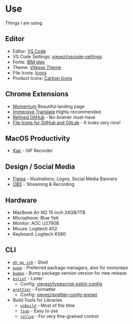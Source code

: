 # Use

Things I am using

## Editor

- Editor: [VS Code](https://code.visualstudio.com/)
- VS Code Settings: [xieyezi/vscode-settings](https://github.com/xieyezi/use/blob/main/vscode-settings.md)
- Fonts: [IBM plex](https://github.com/IBM/plex)
- Theme: [Vitesse Theme](https://github.com/antfu/vscode-theme-vitesse)
- File Icons: [Icons](https://marketplace.visualstudio.com/items?itemName=tal7aouy.icons)
- Product Icons: [Carbon Icons](https://github.com/antfu/vscode-icons-carbon)

## Chrome Extensions

- [Momentum](https://chromewebstore.google.com/detail/momentum/laookkfknpbbblfpciffpaejjkokdgca?hl=en-US&utm_source=ext_sidebar) Beautiful landing page
- [Immersive Translate](https://chromewebstore.google.com/detail/immersive-translate-web-p/bpoadfkcbjbfhfodiogcnhhhpibjhbnh?hl=en-US&utm_source=ext_sidebar) Highly recommended
- [Refined GitHub](https://chrome.google.com/webstore/detail/refined-github/hlepfoohegkhhmjieoechaddaejaokhf) - No-brainer must-have
- [File Icons for GitHub and GitLab](https://chrome.google.com/webstore/detail/file-icons-for-github-and/ficfmibkjjnpogdcfhfokmihanoldbfe) - It looks very nice!

## MacOS Productivity

- [Kap](https://getkap.co/) - GIF Recorder

## Design / Social Media

- [Figma](https://www.figma.com/) - Illustrations, Logos, Social Media Banners
- [OBS](https://obsproject.com/) - Streaming & Recording

## Hardware

- MacBook Air M2 15 inch 24GB/1TB
- Microphone: Blue Yeti
- Monitor: AOC U2790B
- Mouse: Logitech 402
- Keyboard: Logitech K580

## CLI

- [`oh my zsh`](https://ohmyz.sh/) - Shell
- [`pnpm`](https://pnpm.io/) - Preferred package managers, also for monorepo
- [`bumpp`](https://github.com/antfu/bumpp) - Bump package version version for new release
- [`eslint`](https://eslint.org/) - Linter
  - Config: [xieyezi/typescript-eslint-config](https://github.com/xieyezi/xieyezi-preset/tree/main/packages/typescript-eslint-config)
- [`prettier`](https://prettier.io/) - Formatter
  - Config: [xieyezi/prettier-confg-preset](https://github.com/xieyezi/xieyezi-preset/tree/main/packages/prettier-confg-preset)
- Build Tools for Libraries
  - [`unbuild`](https://github.com/unjs/unbuild) - Most of the time
  - [`tsup`](https://github.com/egoist/tsup) - Easy to use
  - [`rollup`](https://rollupjs.org/) - For very fine-grained control
